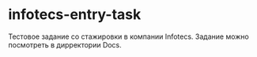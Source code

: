# infotecs-entry-task
Тестовое задание со стажировки в компании Infotecs. Задание можно посмотреть в дирректории Docs.
